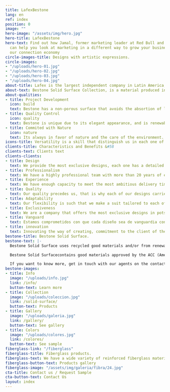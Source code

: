 ```yaml
---
title: LafexBestone
lang: en
ref: index
position: 0
image: ""
hero-image: "/assets/img/hero.jpg"
hero-title: LafexBestone
hero-text: Find out how Jamal, former marketing leader at Red Bull and Monster Energy,
  can help you look at marketing in a different way to grow your business faster in
  our connection economy
circle-images-title: Designs with artistic expressions.
circle-images:
- "/uploads/hero-01.jpg"
- "/uploads/hero-02.jpg"
- "/uploads/hero-03.jpg"
- "/uploads/hero-04.jpg"
about-title: Lafex is the largest independent company in Latin America, specialized in solid surface fabrication and creator of Bestone®.
about-text: Bestone Solid Surface Collection, is a material produced in Mexico for international markets. Companies like Corian by Dupont, Avonite Surfaces by Aristech Acrylics, LG Hausys and Bradley Corporation, endorse our quality as satisfied customers.
about-qualities:
- title: Project Development
  icon: build
  text: Bestone has a non-porous surface that avoids the absortion of liquids.
- title: Quality Control
  icon: quality
  text: Bestone is unique due to its elegant appearance, and is renewable through time.
- title: Commited with Nature
  icon: nature
  text: Its always in favor of nature and the care of the environment.
icons-title: Versatility is a skill that distinguish us in each one of our production process, it allow us to accomplish practically any molding shape with the best quality, in accordance with international standards.
clients-title: Characteristics and Benefits &#58
clients-text: Clients text
clients-clients:
- title: Design
  text: We provide the most exclusive designs, each one has a detailed process that guarantees customer satisfaction.
- title: Professionalism
  text: We have a highly professional team with more than 20 years of experience to develop your project from the beggining, to the final product.
- title: Experience
  text: We have enough capacity to meet the most ambitious delivery times.
- title: Quality
  text: Our quality precedes us, that is why each of our designs carries a detailed process that guarantees the satisfaction of our customers
- title: Adaptability
  text: Our flexibility is such that we make a suit tailored to each of our customers to adapt to their needs whether they are delivery time or technical specifications.
- title: Exclusiveness
  text: We are a company that offers the most exclusive designs in pots, garbage cans and ashtrays made of fiberglass.
- title: Vanguard
  text: Estamos comprometidos con que cada diseño sea de vanguardia con estándares mundiales de calidad.
- title: innovation
  text: Innovating the way of creating, commitment to the client of the full satisfaction for quality, design and delivery.
bestone-title: Bestone Solid Surface.
bestone-text: |-
  Bestone Solid Surface uses recycled good materials and/or from renewable natural sources, this help us to create a sustainable product and of course friendly with the environment.  

  Bestone Solid Surfacecontains good materials approved by the ACC (American Chemistry Council) trough Responsible Care, a global initiative in which the enterprises that integrate it are leaders in the industry, united by the commitment to approach the challenges and continuously improve the performance of the chemical industry.

  If you want to know more, get in touch with our agents on the contact page.
bestone-images:
- title: Info
  image: "/uploads/info.jpg"
  link: /info/
  button-text: Learn more
- title: Collection
  image: "/uploads/coleccion.jpg"
  link: /solid-surface/
  button-text: Products
- title: Gallery
  image: "/uploads/galeria.jpg"
  link: /gallery/
  button-text: See gallery
- title: Colors
  image: "/uploads/colores.jpg"
  link: /colores/
  button-text: See sample
fiberglass-link: "/fiberglass"
fiberglass-title: Fiberglass products.
fiberglass-text: We have a wide variety of reinforced fiberglass materials for your construction and decoration projects.
fiberglass-button-text: Products gallery
fiberglass-image: "/assets/img/galeria/fibra/24.jpg"
cta-title: Contact us / Request Sample
cta-button-text: Contact Us
layout: index
---
```

